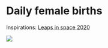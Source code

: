 # Daily female births

Inspirations: [Leaps in space 2020](https://www.behance.net/gallery/89659403/Bureau-Oberhaeuser-Calendar-2020)

![](https://github.com/irenechang1510/Daily-female-births/blob/main/Daily%20female%20birth.png)
